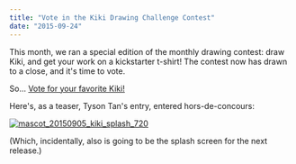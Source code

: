 ```yaml
---
title: "Vote in the Kiki Drawing Challenge Contest"
date: "2015-09-24"
---
```


This month, we ran a special edition of the monthly drawing contest: draw Kiki, and get your work on a kickstarter t-shirt! The contest now has drawn to a close, and it's time to vote.

So... [Vote for your favorite Kiki!](https://forum.kde.org/viewtopic.php?f=277&t=128083)

Here's, as a teaser, Tyson Tan's entry, entered hors-de-concours:

[![mascot_20150905_kiki_splash_720](/images/posts/2015/mascot_20150905_kiki_splash_720.png)](/images/posts/2015/mascot_20150905_kiki_splash_720.png)

(Which, incidentally, also is going to be the splash screen for the next release.)

